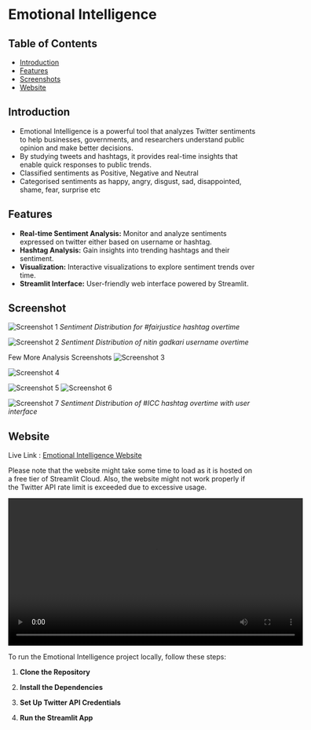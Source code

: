 # Emotional Intelligence

## Table of Contents
- [Introduction](#introduction)
- [Features](#features)
- [Screenshots](#screenshots)
- [Website](#website)

## Introduction

- Emotional Intelligence is a powerful tool that analyzes Twitter sentiments to help businesses, governments, and researchers understand public opinion and make better decisions. 
- By studying tweets and hashtags, it provides real-time insights that enable quick responses to public trends.
- Classified sentiments as  Positive, Negative and Neutral
- Categorised sentiments as happy, angry, disgust, sad, disappointed, shame, fear, surprise etc
## Features

- **Real-time Sentiment Analysis:** Monitor and analyze sentiments expressed on twitter either based on username or hashtag.
- **Hashtag Analysis:** Gain insights into trending hashtags and their sentiment.
- **Visualization:** Interactive visualizations to explore sentiment trends over time.
- **Streamlit Interface:** User-friendly web interface powered by Streamlit.

## Screenshot

![Screenshot 1](https://firebasestorage.googleapis.com/v0/b/nearme-bc024.appspot.com/o/ei%2Fnewplot.png?alt=media&token=f1590610-c52b-4957-915d-90b74add0834)
*Sentiment Distribution for #fairjustice hashtag overtime*

![Screenshot 2](https://firebasestorage.googleapis.com/v0/b/nearme-bc024.appspot.com/o/ei%2Fnewplot%20(7).png?alt=media&token=cbeedb9e-847c-4c2b-b8dc-292dd5b538e5)
*Sentiment Distribution of nitin gadkari username overtime*

Few More Analysis Screenshots
![Screenshot 3](https://firebasestorage.googleapis.com/v0/b/nearme-bc024.appspot.com/o/ei%2Fnewplot%20(1).png?alt=media&token=4548abc4-12c9-4d1b-9996-2f938d08d666)

![Screenshot 4](https://firebasestorage.googleapis.com/v0/b/nearme-bc024.appspot.com/o/ei%2Fnewplot%20(2).png?alt=media&token=1c74015d-054a-47cc-ad8e-a7ac26dd426c)

![Screenshot 5](https://firebasestorage.googleapis.com/v0/b/nearme-bc024.appspot.com/o/ei%2Fnewplot.png?alt=media&token=1823c6f7-2413-46de-a557-7754b0c216a0)
![Screenshot 6](https://firebasestorage.googleapis.com/v0/b/nearme-bc024.appspot.com/o/ei%2Fnewplot%20(3).png?alt=media&token=d8ef4e13-8e8d-4d87-a827-ae5388104e78)

![Screenshot 7](https://firebasestorage.googleapis.com/v0/b/nearme-bc024.appspot.com/o/ei%2FScreenshot%20from%202024-06-26%2018-49-58.png?alt=media&token=a8d9859f-10ec-4b69-a4d0-42da74593b80)
*Sentiment Distribution of #ICC hashtag overtime with user interface*

## Website

Live Link : 
[Emotional Intelligence Website](https://analyzerrr.streamlit.app/)

Please note that the website might take some time to load as it is hosted on a free tier of Streamlit Cloud. Also, the website might not work properly if the Twitter API rate limit is exceeded due to excessive usage.

<video width="600" controls>
  <source src="./demo.mp4" type="video/mp4">
  Your browser does not support the video tag.
</video>

To run the Emotional Intelligence project locally, follow these steps:

1. **Clone the Repository**

2. **Install the Dependencies**

3. **Set Up Twitter API Credentials**

4. **Run the Streamlit App**
